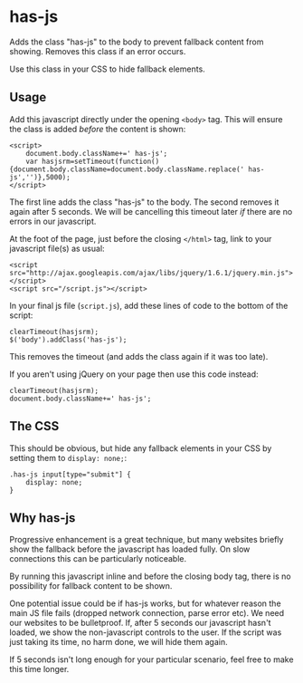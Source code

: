 has-js
======

Adds the class "has-js" to the body to prevent fallback content from showing. Removes this class if an error occurs.

Use this class in your CSS to hide fallback elements.

Usage
-----

Add this javascript directly under the opening `<body>` tag. This will ensure the class is added _before_ the content is shown:

	<script>
		document.body.className+=' has-js';
		var hasjsrm=setTimeout(function(){document.body.className=document.body.className.replace(' has-js','')},5000);
	</script>

The first line adds the class "has-js" to the body. The second removes it again after 5 seconds. We will be cancelling this timeout later _if_ there are no errors in our javascript.

At the foot of the page, just before the closing `</html>` tag, link to your javascript file(s) as usual:

	<script src="http://ajax.googleapis.com/ajax/libs/jquery/1.6.1/jquery.min.js"></script>
	<script src="/script.js"></script>

In your final js file (`script.js`), add these lines of code to the bottom of the script:

	clearTimeout(hasjsrm);
	$('body').addClass('has-js');

This removes the timeout (and adds the class again if it was too late).

If you aren't using jQuery on your page then use this code instead:

	clearTimeout(hasjsrm);
	document.body.className+=' has-js';

The CSS
-------

This should be obvious, but hide any fallback elements in your CSS by setting them to `display: none;`:

	.has-js input[type="submit"] {
		display: none;
	}

Why has-js
----------

Progressive enhancement is a great technique, but many websites briefly show the fallback before the javascript has loaded fully. On slow connections this can be particularly noticeable.

By running this javascript inline and before the closing body tag, there is no possibility for fallback content to be shown.

One potential issue could be if has-js works, but for whatever reason the main JS file fails (dropped network connection, parse error etc). We need our websites to be bulletproof. If, after 5 seconds our javascript hasn't loaded, we show the non-javascript controls to the user. If the script was just taking its time, no harm done, we will hide them again.

If 5 seconds isn't long enough for your particular scenario, feel free to make this time longer.